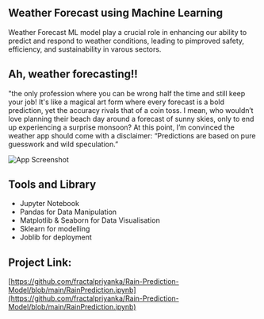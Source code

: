 ## Weather Forecast using Machine Learning
Weather Forecast ML model play a crucial role in enhancing our ability to predict and respond to weather conditions, leading to pimproved safety, efficiency, and sustainability in varous sectors.


## Ah, weather forecasting!!
"the only profession where you can be wrong half the time and still keep your job! It's like a magical art form where every forecast is a bold prediction, yet the accuracy rivals that of a coin toss. I mean, who wouldn’t love planning their beach day around a forecast of sunny skies, only to end up experiencing a surprise monsoon? At this point, I’m convinced the weather app should come with a disclaimer: “Predictions are based on pure guesswork and wild speculation.”


![App Screenshot](https://y.yarn.co/3adf3019-5749-4fa5-9f04-1b5a1e5356ed_text.gif)


## Tools and Library
* Jupyter Notebook
* Pandas for Data Manipulation
* Matplotlib & Seaborn for Data Visualisation
* Sklearn for modelling
* Joblib for deployment

## Project Link:
[https://github.com/fractalpriyanka/Rain-Prediction-Model/blob/main/RainPrediction.ipynb](https://github.com/fractalpriyanka/Rain-Prediction-Model/blob/main/RainPrediction.ipynb)
